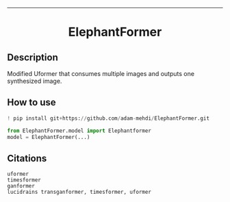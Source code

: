 ---

<div align="center">    
 
# ElephantFormer

</div>
 
## Description   
Modified Uformer that consumes multiple images and outputs one synthesized image.

## How to use   
```python
! pip install git+https://github.com/adam-mehdi/ElephantFormer.git

from ElephantFormer.model import Elephantformer
model = ElephantFormer(...)
```


## Citations
```
uformer 
timesformer
ganformer
lucidrains transganformer, timesformer, uformer
```   
